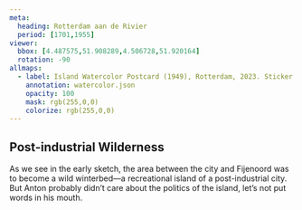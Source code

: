 ```yaml
---
meta:
  heading: Rotterdam aan de Rivier
  period: [1701,1955]
viewer:
  bbox: [4.487575,51.908289,4.506728,51.920164]
  rotation: -90
allmaps:
  - label: Island Watercolor Postcard (1949), Rotterdam, 2023. Sticker paper, 210 x 148mm. The Berlage. Based on Sander de Bruijn Rijksmijn Den Hooghmoed, Baron 1898, 1965. De Efteling Archive.
    annotation: watercolor.json
    opacity: 100
    mask: rgb(255,0,0)
    colorize: rgb(255,0,0)
---
```

## Post-industrial Wilderness

As we see in the early sketch, the area between the city and Fijenoord was to become a wild winterbed—a recreational island of a post-industrial city. But Anton probably didn’t care about the politics of the island, let’s not put words in his mouth. 
